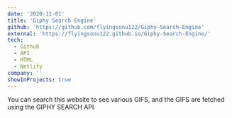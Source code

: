 ```yaml
---
date: '2020-11-01'
title: 'Giphy Search Engine'
github: 'https://github.com/flyingsonu122/Giphy-Search-Engine'
external: 'https://flyingsonu122.github.io/Giphy-Search-Engine/'
tech:
  - Github
  - API
  - HTML
  - Netlify
company: ''
showInProjects: true
---
```



You can search this website to see various GIFS, and the GIFS are fetched using the GIPHY SEARCH API.
